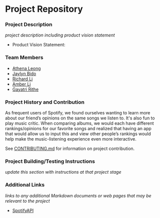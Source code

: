 # Project Repository

### Project Description
*project description including product vision statement*

- Product Vision Statement:

### Team Members
 - [Athena Leong](https://github.com/aleong2002)
 - [Jaylyn Bido](https://github.com/jaylynb26)
 - [Richard Li](https://github.com/Silver1793)
 - [Amber Li](https://github.com/al6862)
 - [Gayatri Rithe](https://github.com/gayatririthe)

### Project History and Contribution
As frequent users of Spotify, we found ourselves wanting to learn more about our friend’s opinions on the same songs we listen to. It's also fun to play music critic. When comparing albums, we would each have different rankings/opinions for our favorite songs and realized that having an app that would allow us to input this and view other people’s rankings would help make the music-listening experience even more interactive.

See [CONTRIBUTING.md](./CONTRIBUTING.md) for information on project contribution.

### Project Building/Testing Instructions
*update this section with instructions at that project stage*

### Additional Links
*links to any additional Markdown documents or web pages that may be relevant to the project*

- [SpotifyAPI](https://developer.spotify.com/documentation/web-api)
